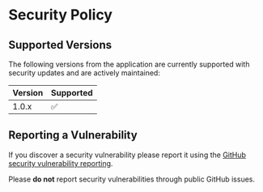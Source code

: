 # Security Policy

## Supported Versions

The following versions from the application are currently supported with security updates and are actively maintained:

| Version | Supported          |
| ------- | ------------------ |
| 1.0.x   | :white_check_mark: |

## Reporting a Vulnerability

If you discover a security vulnerability please report it using the [GitHub security vulnerability reporting](https://github.com/simonostendorf/kubelet-credential-provider-vault/security/advisories/new).

Please **do not** report security vulnerabilities through public GitHub issues.
